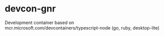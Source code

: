 # devcon-gnr
Development container based on mcr.microsoft.com/devcontainers/typescript-node (go, ruby, desktop-lite)
